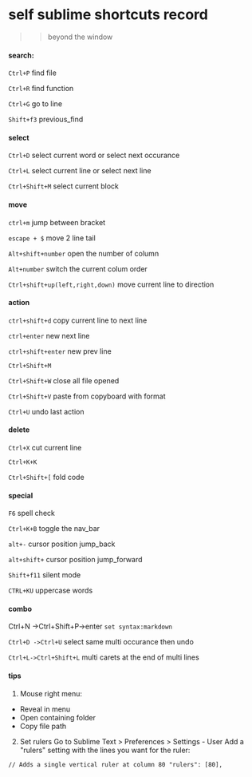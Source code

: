# self sublime shortcuts record 
>>beyond the window 
#### search:
`Ctrl+P` 	find file

`Ctrl+R`  find function

`Ctrl+G` go to line

`Shift+f3` previous_find



#### select

`Ctrl+D` select current word or select next occurance 

`Ctrl+L` select current line or select next line

`Ctrl+Shift+M` select current block

#### move
`ctrl+m` jump between bracket 

`escape + $` move 2 line tail 

`Alt+shift+number` open the number of column

`Alt+number` switch the current colum order

`Ctrl+shift+up(left,right,down)` move current line to direction

#### action

`ctrl+shift+d` copy current line to next line

`ctrl+enter` new next line 

`ctrl+shift+enter` new prev line

`Ctrl+Shift+M`

`Ctrl+Shift+W` close all file opened

`Ctrl+Shift+V` paste from copyboard with format

`Ctrl+U` undo last action


#### delete
`Ctrl+X` cut current line

`Ctrl+K+K` 

`Ctrl+Shift+[` fold code

#### special
`F6` spell check

`Ctrl+K+B` toggle the nav_bar

`alt+-` cursor position jump_back

`alt+shift+` cursor position jump_forward 

`Shift+f11` silent mode

`CTRL+KU` uppercase words

#### combo
Ctrl+N ->Ctrl+Shift+P->enter `set syntax:markdown`

`Ctrl+D ->Ctrl+U` select same multi occurance then undo

`Ctrl+L->Ctrl+Shift+L` multi carets at the end of multi lines

#### tips
1. Mouse right menu:
+ Reveal in menu
+ Open containing folder
+ Copy file path

2. Set rulers
Go to Sublime Text > Preferences > Settings - User
Add a "rulers" setting with the lines you want for the ruler:

`// Adds a single vertical ruler at column 80
"rulers": [80],` 